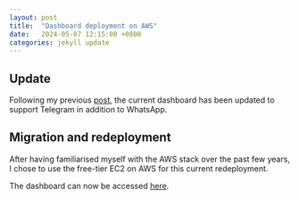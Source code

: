 ```yaml
---
layout: post
title:  "Dashboard deployment on AWS"
date:   2024-05-07 12:15:00 +0800
categories: jekyll update
---
```


## Update

Following my previous [post](https://zyf0717.github.io/jekyll/update/2020/08/18/dashboard-deployment.html), the current dashboard has been updated to support Telegram in addition to WhatsApp.

## Migration and redeployment

After having familiarised myself with the AWS stack over the past few years, I chose to use the free-tier EC2 on AWS for this current redeployment.

The dashboard can now be accessed [here](http://3.26.22.14:8050/).
